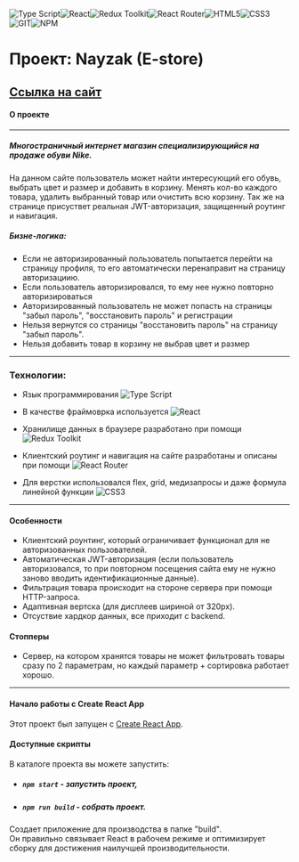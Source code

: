 ![Type Script](https://img.shields.io/badge/-TypeScript-000?logo=typescript&logoColor=3178C6&style=flat)![React](https://img.shields.io/badge/-React-000?&logo=React)![Redux Toolkit](https://img.shields.io/badge/-ReduxToolkit-000?logo=Redux&logoColor=764ABC&style=flat)![React Router](https://img.shields.io/badge/-ReactRouter-000?logo=reactrouter&logoColor=CA4245&style=flat)![HTML5](https://img.shields.io/badge/-HTML5-000?&logo=HTML5)![CSS3](https://img.shields.io/badge/-CSS3-000?&logo=CSS3)![GIT](https://img.shields.io/badge/-GIT-000?&logo=GIT)![NPM](https://img.shields.io/badge/-NPM-000?logo=npm&logoColor=CC3534&style=flat)



# Проект: Nayzak (E-store)
## [Ссылка на сайт](https://kaililya.github.io/react-e-store/)

#### О проекте

---

##### Многостраничный интернет магазин специализирующийся на продаже обуви Nike.

На данном сайте пользователь может найти интересующий его обувь, выбрать цвет и размер и добавить в корзину. Менять кол-во каждого товара, удалить выбранный товар или очистить всю корзину. Так же на странице присуствет реальная JWT-авторизация, защищенный роутинг и навигация.

##### Бизне-логика:
+ Если не авторизированный пользователь попытается перейти на страницу профиля, то его автоматически перенаправит на страницу авторизациию.
+ Если пользователь авторизировался, то ему нее нужно повторно авторизироваться
+ Авторизированный пользователь не может попасть на страницы "забыл пароль", "восстановить пароль" и регистрации
+ Нельзя вернутся со страницы  "восстановить пароль" на страницу "забыл пароль".
+ Нельзя добавить товар в корзину не выбрав цвет и размер

---

### Технологии:
 + Язык программирования ![Type Script](https://img.shields.io/badge/-TypeScript-000?logo=typescript&logoColor=3178C6&style=flat)


 + В качестве фраймоврка используется ![React](https://img.shields.io/badge/-React-000?&logo=React)
    
 + Хранилище данных в браузере разработано при помощи ![Redux Toolkit](https://img.shields.io/badge/-ReduxToolkit-000?logo=Redux&logoColor=764ABC&style=flat)
 + Клиентский роутинг и навигация на сайте разработаны и описаны при помощи ![React Router](https://img.shields.io/badge/-ReactRouter-000?logo=reactrouter&logoColor=CA4245&style=flat)

 + Для верстки использовался flex, grid, медизапросы и даже формула линейной функции ![CSS3](https://img.shields.io/badge/-CSS3-000?&logo=CSS3)



---

#### Особенности

+ Клиентский роунтинг, который ограничивает функционал для не авторизованных пользователей.
+ Автоматическая JWT-авторизация (если пользователь авторизовался, то при повторном посещения сайта ему не нужно заново вводить идентификационные данные).
+ Фильтрация товара происходит на стороне сервера при помощи HTTP-запроса.
+ Адаптивная вертска (для дисплеев шириной от 320px).
+ Отсуствие хардкор данных, все приходит с backend.


#### Стопперы

+ Сервер, на котором хранятся товары не может фильтровать товары сразу по 2 параметрам, но каждый параметр + сортировка работает хорошо.  



---



#### Начало работы с Create React App

Этот проект был запущен с [Create React App](https://github.com/facebook/create-react-app).

#### Доступные скрипты

В каталоге проекта вы можете запустить:

- ##### `npm start` - запустить проект,


- ##### `npm run build` - собрать проект.

Создает приложение для производства в папке "build".\
Он правильно связывает React в рабочем режиме и оптимизирует сборку для достижения наилучшей производительности.

